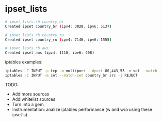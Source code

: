 # ipset_lists

```bash
# ipset_lists.rb country_br
Created ipset country_br (ipv4: 3028, ipv6: 5137)

# ipset_lists.rb country_ru
Created ipset country_ru (ipv4: 7146, ipv6: 1555)

# ipset_lists.rb aws
Created ipset aws (ipv4: 1110, ipv6: 408)
```

iptables examples:

```bash
iptables -I INPUT -p tcp -m multiport --dport 80,443,53 -m set --match-set country_br src -j DROP
iptables -I INPUT -m set --match-set country_br src -j REJECT
```

TODO:

- Add more sources
- Add whitelist sources
- Turn into a gem
- Instrumentation: analize iptables performance (w and w/o using these ipset`s)
